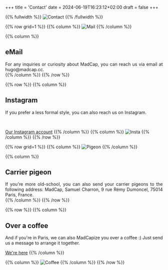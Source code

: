 +++
title = 'Contact'
date = 2024-06-19T16:23:12+02:00
draft = false
+++




<!-- Image haute accueil  -->
{{% fullwidth %}}
![Contact](/contact/im-cont-000en.jpg)
{{% /fullwidth %}}




<!-- ######  ligne Mail GRILLE  ###### ? -->
{{% row grid=1  %}}
{{% column %}}
![Mail](/contact/im-cont-001.png)
{{% /column %}}

{{% column %}}
## <div style="text-align: left"> eMail </div>

<div style="text-align: justify"> For any inquiries or curiosity about MadCap, you can reach us via email at hugo@madcap.cc. </div>
{{% /column %}}
{{% /row %}}




<!-- ######  ligne Insta noGRILLE  ###### ? -->
{{% row  %}}
{{% column %}}
## <div style="text-align: left"> Instagram </div>

<div style="text-align: justify"> If you prefer a less formal style, you can also reach us on Instagram. </div>

&nbsp;

[Our Instagram account](https://www.instagram.com/madcap.cc/)
{{% /column %}}
{{% column %}}
![Insta](/contact/im-cont-002.png)
{{% /column %}}
{{% /row %}}





<!-- ######  ligne Pigeon GRILLE  ###### ? -->
{{% row grid=1  %}}
{{% column %}}
![Pigeon](/contact/im-cont-003.png)
{{% /column %}}

{{% column %}}
## <div style="text-align: left"> Carrier pigeon </div>

<div style="text-align: justify"> If you're more old-school, you can also send your carrier pigeons to the following address: MadCap, Samuel Charron, 9 rue Rémy Dumoncel, 75014 Paris, France. </div>
{{% /column %}}
{{% /row %}}




<!-- ######  ligne Café noGRILLE  ###### ? -->
{{% row  %}}
{{% column %}}
## <div style="text-align: left"> Over a coffee </div>

<div style="text-align: justify"> And if you're in Paris, we can also MadCapize you over a coffee :) Just send us a message to arrange it together. </div>

[We're here](https://maps.app.goo.gl/fnuqZY5pXaZwtg7r8)
{{% /column %}}

{{% column %}}
![Coffee](/contact/im-cont-004.png)
{{% /column %}}
{{% /row %}}








